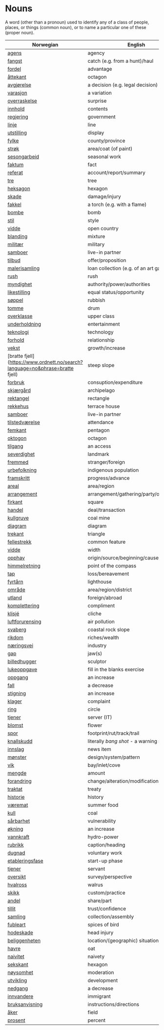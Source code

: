 # Nouns

A word (other than a pronoun) used to identify any of a class of people, places, or things (common noun), or to name a particular one of these (proper noun).

| Norwegian | English | Gender |
| --- | --- | --- |
| [agens](https://www.ordnett.no/search?language=no&phrase=agens) | agency | m |
| [fangst](https://www.ordnett.no/search?language=no&phrase=fangst) | catch (e.g. from a hunt)/haul | m |
| [fordel](https://www.ordnett.no/search?language=no&phrase=fordel) | advantage | m |
| [åttekant](https://www.ordnett.no/search?language=no&phrase=åttekant) | octagon | m |
| [avgjørelse](https://www.ordnett.no/search?language=no&phrase=avgjørelse) | a decision (e.g. legal decision) | m |
| [varasjon](https://www.ordnett.no/search?language=no&phrase=varasjon) | a variation | m |
| [overraskelse](https://www.ordnett.no/search?language=no&phrase=overraskelse) | surprise | m |
| [innhold](https://www.ordnett.no/search?language=no&phrase=innhold) | contents | i |
| [regjering](https://www.ordnett.no/search?language=no&phrase=regjering) | government | m |
| [linje](https://www.ordnett.no/search?language=no&phrase=linje) | line | m |
| [utstilling](https://www.ordnett.no/search?language=no&phrase=utstilling) | display | m |
| [fylke](https://www.ordnett.no/search?language=no&phrase=fylke) | county/province | i |
| [strøk](https://www.ordnett.no/search?language=no&phrase=strøk) | area/coat (of paint) | i |
| [sesongarbeid](https://www.ordnett.no/search?language=no&phrase=sesongarbeid) | seasonal work | i |
| [faktum](https://www.ordnett.no/search?language=no&phrase=faktum) | fact | i |
| [referat](https://www.ordnett.no/search?language=no&phrase=referat) | account/report/summary | i |
| [tre](https://www.ordnett.no/search?language=no&phrase=tre) | tree | i |
| [heksagon](https://www.ordnett.no/search?language=no&phrase=heksagon) | hexagon | m |
| [skade](https://www.ordnett.no/search?language=no&phrase=skade) | damage/injury | m |
| [fakkel](https://www.ordnett.no/search?language=no&phrase=fakkel) | a torch (e.g. with a flame) | m |
| [bombe](https://www.ordnett.no/search?language=no&phrase=bombe) | bomb | m |
| [stil](https://www.ordnett.no/search?language=no&phrase=stil) | style | m |
| [vidde](https://www.ordnett.no/search?language=no&phrase=vidde) | open country | m |
| [blanding](https://www.ordnett.no/search?language=no&phrase=blanding) | mixture | m |
| [militær](https://www.ordnett.no/search?language=no&phrase=militær) | military | m |
| [samboer](https://www.ordnett.no/search?language=no&phrase=samboer) | live-in partner | m |
| [tilbud](https://www.ordnett.no/search?language=no&phrase=tilbud) | offer/proposition | i |
| [malerisamling](https://www.ordnett.no/search?language=no&phrase=malerisamling) | loan collection (e.g. of an art gallery) | m |
| [rush](https://www.ordnett.no/search?language=no&phrase=rush) | rush | i |
| [myndighet](https://www.ordnett.no/search?language=no&phrase=myndighet) | authority/power/authorities | m |
| [likestilling](https://www.ordnett.no/search?language=no&phrase=likestilling) | equal status/opportunity | m |
| [søppel](https://www.ordnett.no/search?language=no&phrase=søppel) | rubbish | i |
| [tomme](https://www.ordnett.no/search?language=no&phrase=tomme) | drum | m |
| [overklasse](https://www.ordnett.no/search?language=no&phrase=overklasse) | upper class | m |
| [underholdning](https://www.ordnett.no/search?language=no&phrase=underholdning) | entertainment | m |
| [teknologi](https://www.ordnett.no/search?language=no&phrase=teknologi) | technology | m |
| [forhold](https://www.ordnett.no/search?language=no&phrase=forhold) | relationship | i |
| [vekst](https://www.ordnett.no/search?language=no&phrase=vekst) | growth/increase | m |
| [bratte fjell](https://www.ordnett.no/search?language=no&phrase=bratte fjell) | steep slope | m |
| [forbruk](https://www.ordnett.no/search?language=no&phrase=forbruk) | consuption/expenditure | i |
| [skjærgård](https://www.ordnett.no/search?language=no&phrase=skjærgård) | archipelago | m |
| [rektangel](https://www.ordnett.no/search?language=no&phrase=rektangel) | rectangle | i |
| [rekkehus](https://www.ordnett.no/search?language=no&phrase=rekkehus) | terrace house | i |
| [samboer](https://www.ordnett.no/search?language=no&phrase=samboer) | live-in partner | m |
| [tilstedværelse](https://www.ordnett.no/search?language=no&phrase=tilstedværelse) | attendance | i |
| [femkant](https://www.ordnett.no/search?language=no&phrase=femkant) | pentagon | m |
| [oktogon](https://www.ordnett.no/search?language=no&phrase=oktogon) | octagon | m |
| [tilgang](https://www.ordnett.no/search?language=no&phrase=tilgang) | an access | i |
| [severdighet](https://www.ordnett.no/search?language=no&phrase=severdighet) | landmark | m |
| [fremmed](https://www.ordnett.no/search?language=no&phrase=fremmed) | stranger/foreign | m |
| [urbefolkning](https://www.ordnett.no/search?language=no&phrase=urbefolkning) | indigenous population | m |
| [framskritt](https://www.ordnett.no/search?language=no&phrase=framskritt) | progress/advance | i |
| [areal](https://www.ordnett.no/search?language=no&phrase=areal) | area/region | i |
| [arrangement](https://www.ordnett.no/search?language=no&phrase=arrangement) | arrangement/gathering/party/organisation | i |
| [firkant](https://www.ordnett.no/search?language=no&phrase=firkant) | square | m |
| [handel](https://www.ordnett.no/search?language=no&phrase=handel) | deal/transaction | m |
| [kullgruve](https://www.ordnett.no/search?language=no&phrase=kullgruve) | coal mine | m |
| [diagram](https://www.ordnett.no/search?language=no&phrase=diagram) | diagram | i |
| [trekant](https://www.ordnett.no/search?language=no&phrase=trekant) | triangle | m |
| [fellestrekk](https://www.ordnett.no/search?language=no&phrase=fellestrekk) | common feature | i |
| [vidde](https://www.ordnett.no/search?language=no&phrase=vidde) | width | m/f |
| [opphav](https://www.ordnett.no/search?language=no&phrase=opphav) | origin/source/beginning/cause | i |
| [himmelretning](https://www.ordnett.no/search?language=no&phrase=himmelretning) | point of the compass | m |
| [tap](https://www.ordnett.no/search?language=no&phrase=tap) | loss/bereavement | i |
| [fyrtårn](https://www.ordnett.no/search?language=no&phrase=fyrtårn) | lighthouse | i |
| [område](https://www.ordnett.no/search?language=no&phrase=område) | area/region/district | i |
| [utland](https://www.ordnett.no/search?language=no&phrase=utland) | foreign/abroad | m |
| [komplettering](https://www.ordnett.no/search?language=no&phrase=komplettering) | compliment | m |
| [klisjé](https://www.ordnett.no/search?language=no&phrase=klisjé) | cliche | m |
| [luftforurensing](https://www.ordnett.no/search?language=no&phrase=luftforurensing) | air pollution | m |
| [svaberg](https://www.ordnett.no/search?language=no&phrase=svaberg) | coastal rock slope | i |
| [rikdom](https://www.ordnett.no/search?language=no&phrase=rikdom) | riches/wealth | m |
| [næringsvei](https://www.ordnett.no/search?language=no&phrase=næringsvei) | industry | m |
| [gap](https://www.ordnett.no/search?language=no&phrase=gap) | jaw(s) | m |
| [billedhugger](https://www.ordnett.no/search?language=no&phrase=billedhugger) | sculptor | m |
| [lukeoppgave](https://www.ordnett.no/search?language=no&phrase=lukeoppgave) | fill in the blanks exercise | m |
| [oppgang](https://www.ordnett.no/search?language=no&phrase=oppgang) | an increase | m |
| [fall](https://www.ordnett.no/search?language=no&phrase=fall) | a decrease | i |
| [stigning](https://www.ordnett.no/search?language=no&phrase=stigning) | an increase | m |
| [klager](https://www.ordnett.no/search?language=no&phrase=klager) | complaint | m |
| [ring](https://www.ordnett.no/search?language=no&phrase=ring) | circle | m |
| [tjener](https://www.ordnett.no/search?language=no&phrase=tjener) | server (IT) | m |
| [blomst](https://www.ordnett.no/search?language=no&phrase=blomst) | flower | m |
| [spor](https://www.ordnett.no/search?language=no&phrase=spor) | footprint/rut/track/trail | i |
| [knallskudd](https://www.ordnett.no/search?language=no&phrase=knallskudd) | literally _bang shot_ - a warning shot gun | i |
| [innslag](https://www.ordnett.no/search?language=no&phrase=innslag) | news item | i |
| [mønster](https://www.ordnett.no/search?language=no&phrase=mønster) | design/system/pattern | i |
| [vik](https://www.ordnett.no/search?language=no&phrase=vik) | bay/inlet/cove | m |
| [mengde](https://www.ordnett.no/search?language=no&phrase=mengde) | amount | m |
| [forandring](https://www.ordnett.no/search?language=no&phrase=forandring) | change/alteration/modification | m |
| [traktat](https://www.ordnett.no/search?language=no&phrase=traktat) | treaty | m |
| [historie](https://www.ordnett.no/search?language=no&phrase=historie) | history | m/f |
| [væremat](https://www.ordnett.no/search?language=no&phrase=væremat) | summer food | m |
| [kull](https://www.ordnett.no/search?language=no&phrase=kull) | coal | i |
| [sårbarhet](https://www.ordnett.no/search?language=no&phrase=sårbarhet) | vulnerability | m |
| [økning](https://www.ordnett.no/search?language=no&phrase=økning) | an increase | m |
| [vannkraft](https://www.ordnett.no/search?language=no&phrase=vannkraft) | hydro-power | m |
| [rubrikk](https://www.ordnett.no/search?language=no&phrase=rubrikk) | caption/heading | m |
| [dugnad](https://www.ordnett.no/search?language=no&phrase=dugnad) | voluntary work | m |
| [etableringsfase](https://www.ordnett.no/search?language=no&phrase=etableringsfase) | start-up phase | m |
| [tjener](https://www.ordnett.no/search?language=no&phrase=tjener) | servant | m |
| [oversikt](https://www.ordnett.no/search?language=no&phrase=oversikt) | survey/perspective | m |
| [hvalross](https://www.ordnett.no/search?language=no&phrase=hvalross) | walrus | m |
| [skikk](https://www.ordnett.no/search?language=no&phrase=skikk) | custom/practice | m |
| [andel](https://www.ordnett.no/search?language=no&phrase=andel) | share/part | m |
| [tillit](https://www.ordnett.no/search?language=no&phrase=tillit) | trust/confidence | m |
| [samling](https://www.ordnett.no/search?language=no&phrase=samling) | collection/assembly | m |
| [fubleart](https://www.ordnett.no/search?language=no&phrase=fubleart) | spices of bird | m/f |
| [hodeskade](https://www.ordnett.no/search?language=no&phrase=hodeskade) | head injury | m |
| [beliggenheten](https://www.ordnett.no/search?language=no&phrase=beliggenheten) | location/(geographic) situation | m/f |
| [havre](https://www.ordnett.no/search?language=no&phrase=havre) | oat | m |
| [naivitet](https://www.ordnett.no/search?language=no&phrase=naivitet) | naivety | m |
| [sekskant](https://www.ordnett.no/search?language=no&phrase=sekskant) | hexagon | m |
| [nøysomhet](https://www.ordnett.no/search?language=no&phrase=nøysomhet) | moderation | m |
| [utvikling](https://www.ordnett.no/search?language=no&phrase=utvikling) | development | m |
| [nedgang](https://www.ordnett.no/search?language=no&phrase=nedgang) | a decrease | m |
| [innvandere](https://www.ordnett.no/search?language=no&phrase=innvandere) | immigrant | m |
| [bruksanvisning](https://www.ordnett.no/search?language=no&phrase=bruksanvisning) | instructions/directions | m |
| [åker](https://www.ordnett.no/search?language=no&phrase=åker) | field | m |
| [prosent](https://www.ordnett.no/search?language=no&phrase=prosent) | percent | m |

